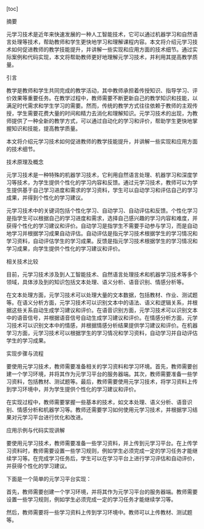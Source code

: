 
[toc]                    
                
                
摘要

元学习技术是近年来快速发展的一种人工智能技术，它可以通过机器学习和自然语言处理等技术，帮助教师和学生更快地学习和理解课程内容。本文将介绍元学习技术如何促进教师的教学技能提升，并讲解一些实现和应用方面的技术细节。通过实际案例和代码实现，本文将帮助教师更好地理解元学习技术，并利用其提高教学质量。

引言

教学是教师和学生共同完成的教学活动，其中教师承担着传授知识、指导学习、评价效果等重要任务。在教学过程中，教师需要不断更新自己的教学知识和技能，以满足时代需求和学生学习的需要。然而，传统的教学方式往往依赖于教师的主观传授，学生需要花费大量的时间和精力去消化和理解知识。元学习技术的出现，为教师提供了一种全新的教学方式，可以通过自动化的学习和评价，帮助学生更快地掌握知识和技能，提高教学质量。

本文将介绍元学习技术如何促进教师的教学技能提升，并讲解一些实现和应用方面的技术细节。

技术原理及概念

元学习技术是一种特殊的机器学习技术，它利用自然语言处理、机器学习和深度学习等技术，为学生提供个性化的学习内容和反馈。通过元学习技术，教师可以为学生提供基于自己学习进度和需求的学习资料，学生可以自动学习和评估自己的学习成果，并得到个性化的学习建议。

元学习技术中的关键词包括个性化学习、自动学习、自动评估和反馈。个性化学习是指学生可以根据自己的学习进度和需求，选择自己感兴趣的学习内容和难度，并获得个性化的学习建议和评价。自动学习是指学生不需要手动参与学习，而是自动地学习并根据学习成果自动评估。自动评估是指元学习技术根据学生的学习情况和学习资料，自动评估学生的学习成果。反馈是指元学习技术根据学生的学习情况和学习成果，向学生提供个性化的学习建议和评价。

相关技术比较

目前，元学习技术涉及到人工智能技术、自然语言处理技术和机器学习技术等多个领域，具体涉及到的知识包括文本处理、语义分析、语音识别、情感分析等。

在文本处理方面，元学习技术可以处理大量的文本数据，包括教材、作业、测试题等。在语义分析方面，元学习技术可以识别文本中的语法、语义和逻辑关系，并根据这些关系自动生成学习建议和评价。在语音识别方面，元学习技术可以识别文本中的语音信号，并根据语音信号自动生成学习建议和评价。在情感分析方面，元学习技术可以识别文本中的情感，并根据情感分析结果提供学习建议和评价。在机器学习方面，元学习技术可以根据学生的学习情况和学习资料，自动学习并自动评估学生的学习成果。

实现步骤与流程

要使用元学习技术，教师需要准备相关的学习资料和学习环境。首先，教师需要创建一个学习环境，并将其作为元学习平台的服务器端。其次，教师需要准备一些学习资料，包括教材、测试题等。最后，教师需要使用元学习技术，将学习资料上传到学习环境中，并为学生提供个性化的学习建议和评价。

在实现过程中，教师需要掌握一些基本的技术，如文本处理、语义分析、语音识别、情感分析和机器学习等。教师还需要学习如何使用元学习技术，并根据学习结果对元学习平台进行优化和改进。

应用示例与代码实现讲解

要使用元学习技术，教师需要准备一些学习资料，并上传到元学习平台。在上传学习资料时，教师需要设置一些学习规则，例如学生必须完成一定的学习任务才能继续学习等。在完成学习任务后，学生可以在学习平台上进行学习评估和自动评价，并获得个性化的学习建议。

下面是一个简单的元学习平台实现：

首先，教师需要创建一个学习环境，并将其作为元学习平台的服务器端。教师需要设置一些学习规则，例如学生必须完成一定的学习任务才能继续学习等。

然后，教师需要将一些学习资料上传到学习环境中。教师可以上传教材、测试题等。

